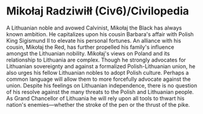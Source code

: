 # Mikołaj Radziwiłł (Civ6)/Civilopedia

A Lithuanian noble and avowed Calvinist, Mikołaj the Black has always known ambition. He capitalizes upon his cousin Barbara's affair with Polish King Sigismund II to elevate his personal fortunes. An alliance with his cousin, Mikołaj the Red, has further propelled his family's influence amongst the Lithuanian nobility.
Mikołaj's views on Poland and its relationship to Lithuania are complex. Though he strongly advocates for Lithuanian sovereignty and against a formalized Polish-Lithuanian union, he also urges his fellow Lithuanian nobles to adopt Polish culture. Perhaps a common language will allow them to more forcefully advocate against the union.
Despite his feelings on Lithuanian independence, there is no question of his resolve against the many threats to the Polish and Lithuanian people. As Grand Chancellor of Lithuania he will rely upon all tools to thwart his nation's enemies—whether the stroke of the pen or the thrust of the pike.
